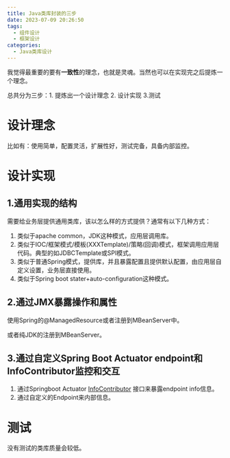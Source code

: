 ```yaml
---
title: Java类库封装的三步
date: 2023-07-09 20:26:50
tags:
  - 组件设计
  - 框架设计
categories:
  - Java类库设计
---
```


我觉得最重要的要有**一致性**的理念，也就是灵魂。当然也可以在实现完之后提炼一个理念。

总共分为三步：1. 提炼出一个设计理念 2. 设计实现  3.测试


# 设计理念

比如有：使用简单，配置灵活，扩展性好，测试完备，具备内部监控。

# 设计实现

## 1.通用实现的结构

需要给业务层提供通用类库，该以怎么样的方式提供？通常有以下几种方式：

1. 类似于apache common，JDK这种模式，应用层调用库。
1. 类似于IOC/框架模式/模板(XXXTemplate)/策略(回调)模式，框架调用应用层代码。典型的如JDBCTemplate或SPI模式。
1. 类似于普通Spring模式，提供库，并且暴露配置且提供默认配置，由应用层自定义设置，业务层直接使用。
2. 类似于Spring boot stater+auto-configuration这种模式。

## 2.通过JMX暴露操作和属性

使用Spring的@ManagedResource或者注册到MBeanServer中。

或者纯JDK的注册到MBeanServer。

## 3.通过自定义Spring Boot Actuator endpoint和InfoContributor监控和交互

1. 通过Springboot Actuator  [InfoContributor](https://docs.spring.io/spring-boot/docs/current/api/org/springframework/boot/actuate/info/InfoContributor.html) 接口来暴露endpoint info信息。
2. 通过自定义的Endpoint来内部信息。



# 测试

没有测试的类库质量会较低。
